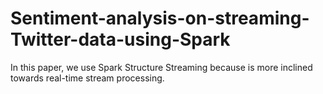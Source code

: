 # Sentiment-analysis-on-streaming-Twitter-data-using-Spark
In this paper, we use Spark Structure Streaming because is more inclined towards real-time stream processing. 
